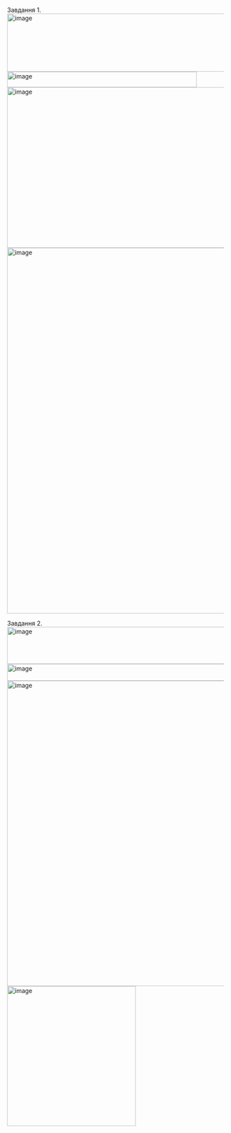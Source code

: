Завдання 1.
<img width="592" height="135" alt="image" src="https://github.com/user-attachments/assets/f5e08e75-9089-440b-9acb-1f4628c66e9f" />
<img width="441" height="36" alt="image" src="https://github.com/user-attachments/assets/82c29abe-0212-435d-bb2b-a24132caf45a" />
<img width="708" height="373" alt="image" src="https://github.com/user-attachments/assets/4faba194-a1c7-478b-b1c9-bd90656b1db7" />
<img width="814" height="849" alt="image" src="https://github.com/user-attachments/assets/13439cc3-009a-472a-b186-4c0ed0cb5bbd" />

Завдання 2.
<img width="582" height="86" alt="image" src="https://github.com/user-attachments/assets/74ef1c87-0bee-4468-8c7c-029a858aeddd" />
<img width="573" height="39" alt="image" src="https://github.com/user-attachments/assets/e63b3ec6-9032-4708-b061-26dc2376d10d" />
<img width="522" height="709" alt="image" src="https://github.com/user-attachments/assets/e88cc5e3-e936-418e-9f0e-9f0276895eb7" />
<img width="299" height="325" alt="image" src="https://github.com/user-attachments/assets/1c8b88d6-1e22-46c8-ad03-711c91f81d8a" />




